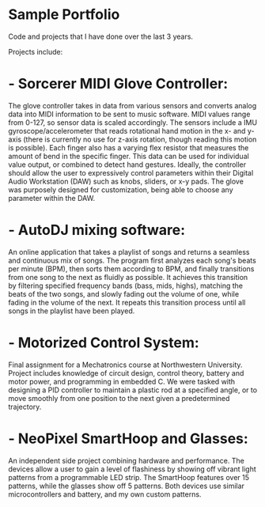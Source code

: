 # Sample Portfolio
Code and projects that I have done over the last 3 years.

Projects include: 

# - Sorcerer MIDI Glove Controller:
The glove controller takes in data from various sensors and converts analog data into MIDI information to be sent to music software. MIDI values range from 0-127, so sensor data is scaled accordingly.
The sensors include a IMU gyroscope/accelerometer that reads rotational hand motion in the x- and y- axis (there is currently no use for z-axis rotation, though reading this motion is possible). Each finger also has a varying flex resistor that measures the amount of bend in the specific finger. This data can be used for individual value output, or combined to detect hand gestures.
Ideally, the controller should allow the user to expressively control parameters within their Digital Audio Workstation (DAW) such as knobs, sliders, or x-y pads. The glove was purposely designed for customization, being able to choose any parameter within the DAW.
 
 
 
# - AutoDJ mixing software:
 An online application that takes a playlist of songs and returns a seamless and continuous mix of songs. The program first analyzes each song's beats per minute (BPM), then sorts them according to BPM, and finally transitions from one song to the next as fluidly as possible. It achieves this transition by filtering specified frequency bands (bass, mids, highs), matching the beats of the two songs, and slowly fading out the volume of one, while fading in the volume of the next. It repeats this transition process until all songs in the playlist have been played.
 
 
 
# - Motorized Control System:
 Final assignment for a Mechatronics course at Northwestern University. Project includes knowledge of circuit design, control theory,      battery and motor power, and programming in embedded C. We were tasked with designing a PID controller to maintain a plastic rod at a specified angle, or to move smoothly from one position to the next given a predetermined trajectory.
 
 
 
# - NeoPixel SmartHoop and Glasses:
 An independent side project combining hardware and performance. The devices allow a user to gain a level of flashiness by showing off vibrant light patterns from a programmable LED strip. The SmartHoop features over 15 patterns, while the glasses show off 5 patterns. Both devices use similar microcontrollers and battery, and my own custom patterns.
